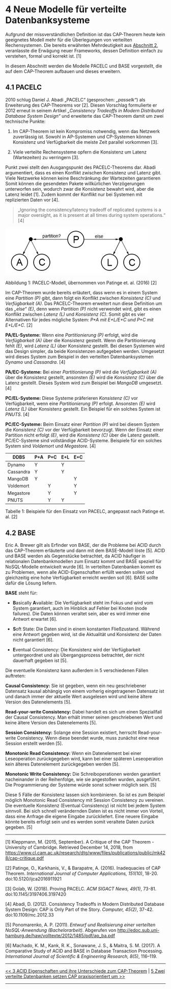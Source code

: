 # 4 Neue Modelle für verteilte Datenbanksysteme

Aufgrund der missverständlichen Definition ist das CAP-Theorem heute kein geeignetes Modell mehr für die Überlegungen von verteilten Rechensystemen. Die bereits erwähnten Mehrdeutigkeit aus [Abschnitt 2](2_Entstehung_und_Definition_des_CAP-Theorems.md), veranlasste die Erwägung neuer Frameworks, dessen Definition einfach zu verstehen, formal und korrekt ist. [1]

In diesem Abschnitt werden die Modelle PACELC und BASE vorgestellt, die auf dem CAP-Theorem aufbauen und dieses erweitern. 

## 4.1 PACELC

2010 schlug Daniel J. Abadi „PACELC“ (gesprochen: *„passelk“*) als Erweiterung des CAP-Theorems vor [2]. Diesen Vorschlag formulierte er 2012 erneut in seinem Artikel *„Consistency Tradeoffs in Modern Distributed Database System Design“* und erweiterte das CAP-Theorem damit um zwei technische Punkte:

1. Im CAP-Theorem ist kein Kompromiss notwendig, wenn das Netzwerk zuverlässig ist. Sowohl in AP-Systemen und CP-Systemen können Konsistenz und Verfügbarkeit die meiste Zeit parallel vorkommen [3].

2. Viele verteilte Rechensysteme opfern die Konsistenz um Latenz (Wartezeiten) zu verringern [3].

Punkt zwei stellt den Ausgangspunkt des PACELC-Theorems dar. Abadi argumentiert, dass es einen Konflikt zwischen Konsistenz und Latenz gibt. Viele Netzwerke können keine Beschränkung der Wartezeiten garantieren Somit können die gesendeten Pakete willkürlichen Verzögerungen unterworfen sein, wodurch zwar die Konsistenz bewahrt wird, aber die Latenz leidet [1]. Zudem kommt der Konflikt nur bei Systemen mit replizierten Daten vor [4]. 

> „Ignoring the consistency/latency tradeoff of replicated systems is a
> major oversight, as it is present at all times during system
> operations.“ [4]

![PACELC](media/pacelc.jpg)

Abbildung 1: PACELC-Modell, übernommen von Patinge et. al. (2016) [2]

Im CAP-Theorem wurde bereits erläutert, dass wenn es in einem System eine *Partition \(P\)* gibt, dann folgt ein Konflikt zwischen *Konsistenz \(C\)* und *Verfügbarkeit (A)*. Das PACELC-Theorem erweitert nun diese Definition um das *„else“ (E)*, denn wenn *Partition \(P\)* nicht verwendet wird, gibt es einen Konflikt zwischen *Latenz (L)* und *Konsistenz \(C\)*. Somit gibt es vier Alternativen für jedes mögliche System: *P+A  mit E+L/E+C und P+C mit E+L/E+C*. [2]

**PA/EL-Systeme:** Wenn eine *Partitionierung \(P\)* erfolgt, wird die *Verfügbarkeit (A)* über die Konsistenz gestellt. Wenn die Partitionierung fehlt *(E)*, wird *Latenz (L)* über Konsistenz gestellt. Bei diesen Systemen wird das Design simpler, da beide Konsistenzen aufgegeben werden. Umgesetzt wird dieses System zum Beispiel in den verteilten Datenbanksystemen *Dynamo* und *Cassandra*. [4]

**PA/EC-Systeme:** Bei einer *Partitionierung \(P\)* wird die *Verfügbarkeit (A)* über die Konsistenz gestellt, ansonsten *(E)* wird die *Konsistenz \(C\)* über die Latenz gestellt. Dieses System wird zum Beispiel bei *MangoDB* umgesetzt. [4]

**PC/EL-Systeme:** Diese Systeme präferieren *Konsistenz \(C\)* vor Verfügbarkeit, wenn eine *Partitionierung \(P\)* erfolgt. Ansonsten *(E)* wird *Latenz (L)* über Konsistenz gestellt. Ein Beispiel für ein solches System ist *PNUTS*. [4]

**PC/EC-Systeme:** Beim Einsatz einer *Partition \(P\)* wird bei diesem System die *Konsistenz \(C\)* vor der Verfügbarkeit bevorzugt. Wenn der Einsatz einer Partition nicht erfolgt *(E)*, wird die *Konsistenz \(C\)* über die Latenz gestellt. PC/EC-Systeme sind vollständige ACID-Systeme. Beispiele für ein solches System sind *Voldemort* und *Megastore.* [4]


|DDBS|P+A|P+C|E+L|E+C|
|--|--|--|--|--|
|Dynamo|Y| |Y| |
|Cassandra|Y| |Y| |
|MangoDB|Y| | |Y|
|Voldemort| |Y| |Y|
|Megastore|  |Y| |Y|
|PNUTS| |Y|Y| |

Tabelle 1: Beispiele für den Einsatz von PACELC, angepasst nach Patinge et. al. [2]

## 4.2 BASE

Eric A. Brewer gilt als Erfinder von BASE, der die Probleme bei ACID durch das CAP-Theorem erläuterte und dann mit dem BASE-Modell löste [5]. ACID und BASE werden als Gegenstücke betrachtet, da ACID häufiger in relationalen Datenbankmodellen zum Einsatz kommt und BASE speziell für NoSQL-Modelle entwickelt wurde [6]. In verteilten Datenbanken kommt es zu Problemen, wenn alle ACID-Eigenschaften erfüllt werden sollen und gleichzeitig eine hohe Verfügbarkeit erreicht werden soll [6]. BASE sollte dafür die Lösung liefern.

**BASE** steht für:

- **B**asically **A**vailable: Die Verfügbarkeit steht im Fokus und wird vom System garantiert, auch im Hinblick auf Fehler bei Knoten (node failures). Die Daten können veraltet sein, aber es wird immer eine Antwort erwartet [6].

- **S**oft State: Die Daten sind in einem konstanten Fließzustand. Während eine Antwort gegeben wird, ist die Aktualität und Konsistenz der Daten nicht garantiert [6]. 

- **E**ventual Consistency: Die Konsistenz wird der Verfügbarkeit untergeordnet und als Übergangsprozess betrachtet, der nicht dauerhaft gegeben ist [5].

Die eventuelle Konsistenz kann außerdem in 5 verschiedenen Fällen auftreten:

**Causal Consistency:** Sie ist gegeben, wenn ein neu geschriebener Datensatz kausal abhängig von einem vorherig eingetragenen Datensatz ist und danach immer der aktuelle Wert ausgelesen wird und keine ältere Version des Datenelements [5].

**Read-your-write Consistency:** Dabei handelt es sich um einen Speziallfall der Causal Consistency. Man erhält immer seinen geschriebenen Wert und keine ältere Version des Datenelements [5].

**Session Consistency:** Solange eine Session existiert, herrscht Read-your-write Consistency. Wenn diese beendet wurde, muss zunächst eine neue Session erstellt werden [5].

**Monotonic Read Consistency:** Wenn ein Datenelement bei einer Leseoperation zurückgegeben wird, kann bei einer späteren Leseoperation kein älteres Datenelement zurückgegeben werden [5].

**Monotonic Write Consistency:** Die Schreiboperationen werden garantiert nacheinander in der Reihenfolge, wie sie angestoßen wurden, ausgeführt. Die Programmierung der Systeme würde sonst schwer möglich sein. [5]

Diese 5 Fälle der Konsistenz lassen sich kombinieren. So ist es zum Beispiel möglich Monotonic Read Consistency mit Session Consistency zu vereinen. Die eventuelle Konsistenz (Eventual Consistency) ist nicht bei jedem System sinnvoll. Bei sich schnell verändernden Daten ist es nicht immer von Vorteil, dass eine Anfrage die eigene Eingabe zurückliefert. Eine neuere Eingabe könnte bereits erfolgt sein und es werden somit veraltete Daten zurück gegeben. [5]


***
[1] Kleppmann, M. (2015, September). A Critique of the CAP Theorem - University of Cambridge. Retrieved December 14, 2018, from https://www.cl.cam.ac.uk/research/dtg/www/files/publications/public/mk428/cap-critique.pdf

[2] Patinge, O., Karkhanis, V., & Barapatre, A. (2016). Inadequacies of CAP Theorem. *International Journal of Computer Applications, 151(10)*, 18-20. doi:10.5120/ijca2016911921

[3] Golab, W. (2018). Proving PACELC. *ACM SIGACT News, 49(1)*, 73-81. doi:10.1145/3197406.3197420 

[4] Abadi, D. (2012). Consistency Tradeoffs in Modern Distributed Database System Design: CAP is Only Part of the Story. *Computer, 45(2)*, 37-42. doi:10.1109/mc.2012.33 

[5] Ponomarenko, A. P. (2011). *Entwurf und Realisierung einer verteilten NoSQL-Anwendung (Bachelorarbeit)*. Abgerufen von http://edoc.sub.uni-hamburg.de/haw/volltexte/2012/1485/pdf/ap_ba.pdf

[6] Machado, K. M., Kank, R. K., Sonawane, J. S., & Maitra, S. M. (2017). A Comparative Study of ACID and BASE in Database Transaction Processing. *International Journal of Scientific & Engineering Research, 8(5)*, 116–119.
***

[<< 3 ACID Eigenschaften und ihre Unterschiede zum CAP-Theorem](3_Die_ACID_Eigenschaften_und_ihre_Begriffsdefinitionen_im_Vergleich_zum_CAP.md) | [5 Zwei verteilte Datenbanken setzen CAP praxisorientiert um >>](5_0_Zwei_verteilte_Datenbanken_setzen_CAP_praxisorientiert_um.md)

***
